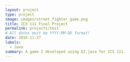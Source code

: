 ```yaml
---
layout: project
type: project
image: images/street_fighter_game.png
title: ICS 111 Final Project
permalink: projects/test
# All dates must be YYYY-MM-DD format!
date: 2016-11-27
labels:
  - Java
summary: A game I developed using EZ.java for ICS 111.
---
```


